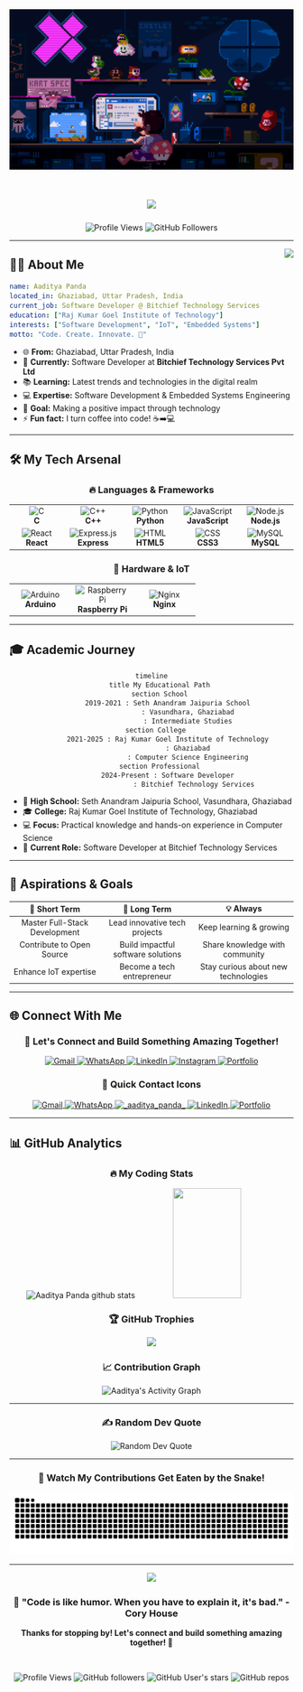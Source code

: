 <!-- Title Banner -->
<div align="center">
  <img src="_.gif" alt="Banner" width="800" />
  
  <h1>
    <img src="https://readme-typing-svg.herokuapp.com?font=Righteous&size=35&center=true&vCenter=true&width=500&height=70&duration=4000&lines=Hi+There!+👋;I'm+Aaditya+Panda!;Software+Developer+🚀;IoT+Enthusiast+🌐;Problem+Solver+💡" />
  </h1>
  
  <img src="https://komarev.com/ghpvc/?username=AadityaPanda&label=Profile%20views&color=0e75b6&style=flat" alt="Profile Views" />
  <img src="https://img.shields.io/github/followers/AadityaPanda?label=Followers&style=social" alt="GitHub Followers" />
  
</div>

---

<img align="right" height="150" src="https://camo.githubusercontent.com/62da68eb62b1e5f175f7d1f0191dd89a653d7908feb22d37d4a0ab07365d6791/68747470733a2f2f6d656469612e67697068792e636f6d2f6d656469612f4d3967624264396e6244724f5475314d71782f67697068792e676966" />

## 🙋‍♂️ About Me

```yaml
name: Aaditya Panda
located_in: Ghaziabad, Uttar Pradesh, India
current_job: Software Developer @ Bitchief Technology Services
education: ["Raj Kumar Goel Institute of Technology"]
interests: ["Software Development", "IoT", "Embedded Systems"]
motto: "Code. Create. Innovate. 🚀"
```

<div align="left">

- 🌐 **From:** Ghaziabad, Uttar Pradesh, India
- 💼 **Currently:** Software Developer at **Bitchief Technology Services Pvt Ltd**
- 📚 **Learning:** Latest trends and technologies in the digital realm
- 💻 **Expertise:** Software Development & Embedded Systems Engineering
- 🎯 **Goal:** Making a positive impact through technology
- ⚡ **Fun fact:** I turn coffee into code! ☕➡️💻

</div>

---

## 🛠️ My Tech Arsenal

<div align="center">

### 🔥 **Languages & Frameworks**

<table>
<tr>
<td align="center" width="96">
<img src="https://skillicons.dev/icons?i=c&theme=dark" alt="C" height="50" width="50">
<br><strong>C</strong>
</td>
<td align="center" width="96">
<img src="https://skillicons.dev/icons?i=cpp&theme=dark" alt="C++" height="50" width="50">
<br><strong>C++</strong>
</td>
<td align="center" width="96">
<img src="https://skillicons.dev/icons?i=python&theme=dark" alt="Python" height="50" width="50">
<br><strong>Python</strong>
</td>
<td align="center" width="96">
<img src="https://skillicons.dev/icons?i=js&theme=dark" alt="JavaScript" height="50" width="50">
<br><strong>JavaScript</strong>
</td>
<td align="center" width="96">
<img src="https://skillicons.dev/icons?i=nodejs&theme=dark" alt="Node.js" height="50" width="50">
<br><strong>Node.js</strong>
</td>
</tr>
<tr>
<td align="center" width="96">
<img src="https://skillicons.dev/icons?i=react&theme=dark" alt="React" height="50" width="50">
<br><strong>React</strong>
</td>
<td align="center" width="96">
<img src="https://skillicons.dev/icons?i=express&theme=dark" alt="Express.js" height="50" width="50">
<br><strong>Express</strong>
</td>
<td align="center" width="96">
<img src="https://skillicons.dev/icons?i=html&theme=dark" alt="HTML" height="50" width="50">
<br><strong>HTML5</strong>
</td>
<td align="center" width="96">
<img src="https://skillicons.dev/icons?i=css&theme=dark" alt="CSS" height="50" width="50">
<br><strong>CSS3</strong>
</td>
<td align="center" width="96">
<img src="https://skillicons.dev/icons?i=mysql&theme=dark" alt="MySQL" height="50" width="50">
<br><strong>MySQL</strong>
</td>
</tr>
</table>

### 🔧 **Hardware & IoT**

<table>
<tr>
<td align="center" width="96">
<img src="https://skillicons.dev/icons?i=arduino&theme=dark" alt="Arduino" height="50" width="50">
<br><strong>Arduino</strong>
</td>
<td align="center" width="96">
<img src="https://skillicons.dev/icons?i=raspberrypi&theme=dark" alt="Raspberry Pi" height="50" width="50">
<br><strong>Raspberry Pi</strong>
</td>
<td align="center" width="96">
<img src="https://skillicons.dev/icons?i=nginx&theme=dark" alt="Nginx" height="50" width="50">
<br><strong>Nginx</strong>
</td>
</tr>
</table>

</div>

---

## 🎓 Academic Journey

<div align="center">

```mermaid
timeline
    title My Educational Path
    section School
        2019-2021 : Seth Anandram Jaipuria School
                  : Vasundhara, Ghaziabad
                  : Intermediate Studies
    section College  
        2021-2025 : Raj Kumar Goel Institute of Technology
                  : Ghaziabad
                  : Computer Science Engineering
    section Professional
        2024-Present : Software Developer
                     : Bitchief Technology Services
```

</div>

- 🏫 **High School:** Seth Anandram Jaipuria School, Vasundhara, Ghaziabad
- 🎓 **College:** Raj Kumar Goel Institute of Technology, Ghaziabad
- 💻 **Focus:** Practical knowledge and hands-on experience in Computer Science
- 🚀 **Current Role:** Software Developer at Bitchief Technology Services

---

## 🎯 Aspirations & Goals

<div align="center">

| 🎯 **Short Term** | 🚀 **Long Term** | 💡 **Always** |
|:---:|:---:|:---:|
| Master Full-Stack Development | Lead innovative tech projects | Keep learning & growing |
| Contribute to Open Source | Build impactful software solutions | Share knowledge with community |
| Enhance IoT expertise | Become a tech entrepreneur | Stay curious about new technologies |

</div>

---

## 🌐 Connect With Me

<div align="center">

### 💬 **Let's Connect and Build Something Amazing Together!**

<p align="center">
  <a href="mailto:aadityapanda23@gmail.com" title="Email">
    <img src="https://img.shields.io/badge/Gmail-D14836?style=for-the-badge&logo=gmail&logoColor=white" alt="Gmail"/>
  </a>
  <a href="https://wa.me/9871722747" title="WhatsApp">
    <img src="https://img.shields.io/badge/WhatsApp-25D366?style=for-the-badge&logo=whatsapp&logoColor=white" alt="WhatsApp"/>
  </a>
  <a href="https://www.linkedin.com/in/aadityapanda/" title="LinkedIn">
    <img src="https://img.shields.io/badge/LinkedIn-0077B5?style=for-the-badge&logo=linkedin&logoColor=white" alt="LinkedIn"/>
  </a>
  <a href="https://www.instagram.com/_aaditya_panda_/">
    <img src="https://img.shields.io/badge/Instagram-E4405F?style=for-the-badge&logo=instagram&logoColor=white" alt="Instagram"/>
  </a>
  <a href="https://portfolio-git-main-aadityapandas-projects.vercel.app/" title="Portfolio">
    <img src="https://img.shields.io/badge/Portfolio-000000?style=for-the-badge&logo=vercel&logoColor=white" alt="Portfolio"/>
  </a>
</p>

### 📧 **Quick Contact Icons**

<p align="center">
  <a href="mailto:aadityapanda23@gmail.com" title="Email" target="blank">
    <img align="center" src="https://skillicons.dev/icons?i=gmail&theme=light" alt="Gmail" height="50" width="50">
  </a>
  <a href="https://wa.me/9871722747" title="WhatsApp" target="blank">
    <img align="center" src="https://pomf2.lain.la/f/v4npl8n1.png" alt="WhatsApp" height="50" width="50">
  </a>
  <a href="https://www.instagram.com/_aaditya_panda_/" target="blank">
    <img align="center" src="https://skillicons.dev/icons?i=instagram&theme=dark" alt="_aaditya_panda_" height="50" width="50">
  </a>
  <a href="https://www.linkedin.com/in/aadityapanda/" title="LinkedIn" target="blank">
    <img align="center" src="https://skillicons.dev/icons?i=linkedin&theme=dark" alt="LinkedIn" height="50" width="50">
  </a>
  <a href="https://portfolio-git-main-aadityapandas-projects.vercel.app/" title="Portfolio" target="blank">
    <img align="center" src="https://skillicons.dev/icons?i=vercel&theme=dark" alt="Portfolio" height="50" width="50">
  </a>
</p>

</div>

---

## 📊 GitHub Analytics

<div align="center">

### 🔥 **My Coding Stats**

<img width="49%" height="195px" src="https://github-readme-stats.vercel.app/api?username=AadityaPanda&show_icons=true&count_private=true&hide_border=true&title_color=00b4d8&icon_color=00b4d8&text_color=c9d1d9&bg_color=0d1117" alt="Aaditya Panda github stats" /> 
<img width="49%" height="195px" src="https://github-readme-stats.vercel.app/api/top-langs/?username=AadityaPanda&layout=compact&hide_border=true&title_color=00b4d8&text_color=00b4d8&bg_color=0d1117" />

</div>

<div align="center">

### 🏆 **GitHub Trophies**

<img src="https://github-profile-trophy.vercel.app/?username=AadityaPanda&theme=tokyonight&no-frame=false&no-bg=false&margin-w=4"/>

</div>

<div align="center">

### 📈 **Contribution Graph**

<img alt="Aaditya's Activity Graph" src="https://github-readme-activity-graph.vercel.app/graph?username=AadityaPanda&bg_color=0d1117&color=00b4d8&line=00b4d8&point=0969da&area=true&hide_border=true"/>

</div>

---

<div align="center">

### ✍️ **Random Dev Quote**

<img src="https://quotes-github-readme.vercel.app/api?type=horizontal&theme=tokyonight" alt="Random Dev Quote"/>

---

### 🐍 **Watch My Contributions Get Eaten by the Snake!**

![Snake animation](https://github.com/AadityaPanda/AadityaPanda/blob/output/github-contribution-grid-snake-dark.svg)

---

<img src="https://capsule-render.vercel.app/api?type=waving&color=gradient&height=100&section=footer"/>

### 💫 **"Code is like humor. When you have to explain it, it's bad."** - Cory House

**Thanks for stopping by! Let's connect and build something amazing together! 🚀**

<br>

![Profile Views](https://komarev.com/ghpvc/?username=AadityaPanda&label=Profile%20Views&color=0e75b6&style=for-the-badge)
![GitHub followers](https://img.shields.io/github/followers/AadityaPanda?style=for-the-badge&logo=github&color=0969da)
![GitHub User's stars](https://img.shields.io/github/stars/AadityaPanda?style=for-the-badge&logo=github&color=0969da)
![GitHub repos](https://img.shields.io/badge/Total%20Repos-Dynamic-0969da?style=for-the-badge&logo=github)

</div>
